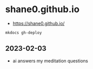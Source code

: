 # shane0.github.io

- <https://shane0.github.io/>

```sh
mkdocs gh-deploy
```

## 2023-02-03

- ai answers my meditation questions
